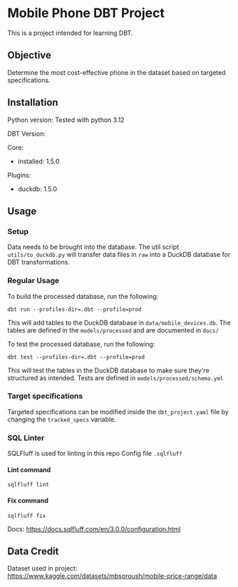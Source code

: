 # Mobile Phone DBT Project
This is a project intended for learning DBT. 


## Objective
Determine the most cost-effective phone in the dataset based on targeted specifications.

## Installation
Python version:
Tested with python 3.12 

DBT Version:

Core:
  - installed: 1.5.0

Plugins:
  - duckdb: 1.5.0

## Usage

### Setup
Data needs to be brought into the database. The util script `utils/to_duckdb.py` will transfer data files in `raw` into a DuckDB database for DBT transformations.

### Regular Usage

To build the processed database, run the following:

```dbt run --profiles-dir=.dbt --profile=prod```

This will add tables to the DuckDB database in `data/mobile_devices.db`. The tables are defined in the `models/processed` and are documented in `docs/`

To test the processed database, run the following:

```dbt test --profiles-dir=.dbt --profile=prod```

This will test the tables in the DuckDB database to make sure they're structured as intended. Tests are defined in `models/processed/schema.yml`

### Target specifications
Targeted specifications can be modified inside the `dbt_project.yaml` file by changing the `tracked_specs` variable.

### SQL Linter
SQLFluff is used for linting in this repo
Config file `.sqlfluff`

#### Lint command
```sqlfluff lint```

#### Fix command
```sqlfluff fix```

Docs: https://docs.sqlfluff.com/en/3.0.0/configuration.html

## Data Credit
Dataset used in project:
https://www.kaggle.com/datasets/mbsoroush/mobile-price-range/data